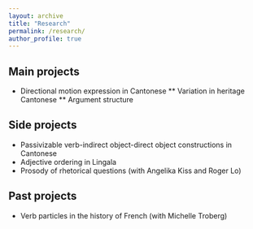 ```yaml
---
layout: archive
title: "Research"
permalink: /research/
author_profile: true
---
```


## Main projects

* Directional motion expression in Cantonese
** Variation in heritage Cantonese
** Argument structure

## Side projects

* Passivizable verb-indirect object-direct object constructions in Cantonese
* Adjective ordering in Lingala
* Prosody of rhetorical questions (with Angelika Kiss and Roger Lo)

## Past projects

* Verb particles in the history of French (with Michelle Troberg)
